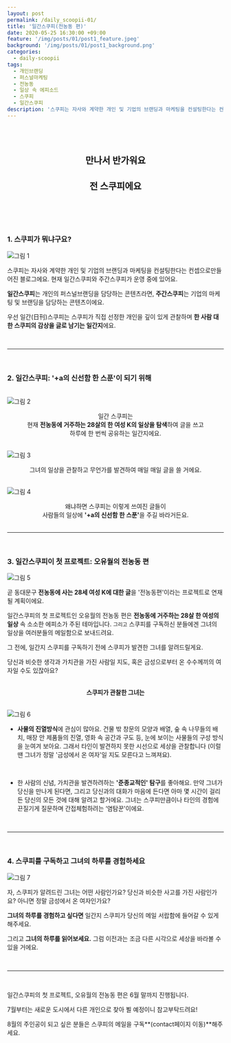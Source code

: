 ```yaml
---
layout: post
permalink: /daily_scoopii-01/
title: '일간스쿠피(전농동 편)'
date: 2020-05-25 16:30:00 +09:00
feature: '/img/posts/01/post1_feature.jpeg'
background: '/img/posts/01/post1_background.png'
categories:
  - daily-scoopii
tags:
  - 개인브랜딩
  - 퍼스널마케팅
  - 전농동
  - 일상 속 에피소드
  - 스쿠피
  - 일간스쿠피
description: '스쿠피는 자사와 계약한 개인 및 기업의 브랜딩과 마케팅을 컨설팅한다는 컨셉하에 만들어진 블로그입니다.'
---
```




## <br><br><center>만나서 반가워요</center>

## <center>전 스쿠피에요</center><br><br><br>



### 1. 스쿠피가 뭐냐구요?<br>



![그림 1](/img/posts/01/img1.jpeg)



스쿠피는 자사와 계약한 개인 및 기업의 브랜딩과 마케팅을 컨설팅한다는 컨셉으로만들어진 블로그에요. 현재 일간스쿠피와 주간스쿠피가 운영 중에 있어요.



**일간스쿠피**는 개인의 퍼스널브랜딩을 담당하는 콘텐츠라면, **주간스쿠피**는 기업의 마케팅 및 브랜딩을 담당하는 콘텐츠이에요.



우선 일간(日刊)스쿠피는 스쿠피가 직접 선정한  개인을 깊이 있게 관찰하며 **한 사람 대한 스쿠피의 감상을 글로 남기는 일간지**에요.

<br>

---

<br>

### 2. 일간스쿠피: '+a의 신선함 한 스푼'이 되기 위해<br>





<br>![그림 2](/img/posts/01/img2.jpeg)

<center>일간 스쿠피는</center>  

<center>현재  <strong>전농동에 거주하는 28살의 한 여성 K의 일상을 탐색</strong>하여 글을 쓰고</center>

<center>하루에 한 번씩 공유하는 일간지에요. </center><br>

![그림 3](/img/posts/01/img3.jpeg)

<center>그녀의 일상을 관찰하고 무언가를 발견하여 매일 매일 글을 쓸 거에요.</center><br>

![그림 4](/img/posts/01/img4.jpeg)

<center>왜냐하면 스쿠피는 이렇게 쓰여진 글들이</center>
<center>사람들의 일상에 <strong>'+a의 신선함 한 스푼'</strong>을 주길 바라거든요.</center> <br>

---

<br>

### 3. 일간스쿠피이 첫 프로젝트: 오유월의 전농동 편<br>



![그림 5](/img/posts/01/img5.jpeg)

곧 동대문구 <strong>전농동에 사는 28세 여성 K에 대한 글</strong>을 '전농동편'이라는 프로젝트로 연재될 계획이에요.

일간스쿠피의 첫 프로젝트인 오유월의 전농동 편은 **전농동에 거주하는 28살 한 여성의 일상** 속 소소한 에피소가 주된 테마입니다. <code class="language-plaintext highlighter-rouge">그리고</code> 스쿠피를 구독하신 분들에겐 그녀의 일상을  여러분들의 메일함으로 보내드려요.

그 전에, 일간지 스쿠피를 구독하기 전에 스쿠피가 발견한 그녀를 알려드릴게요.



당신과 비슷한 생각과 가치관을 가진 사람일 지도, 혹은 금성으로부터 온 수수께끼의 여자일 수도 있잖아요?<br><br>



<center><strong>스쿠피가 관찰한 그녀는</strong></center>

<br>![그림 6](/img/posts/01/img6.jpeg)

* **사물의 진열방식**에 관심이 많아요. 건물 밖 창문의 모양과 배열, 숲 속 나무들의 배치, 매장 안 제품들의 진열, 영화 속 공간과 구도 등, 눈에 보이는 사물들의 구성 방식을 눈여겨 보아요. 그래서 타인이 발견하지 못한 시선으로 세상을 관찰합니다 (이럴 땐 그녀가 정말 '금성에서 온 여자'일 지도 모른다고 느껴져요).

<br>

* 한 사람의 신념, 가치관을 발견하려하는 **'준종교적인' 탐구**를 좋아해요. 만약 그녀가 당신을 만나게 된다면, 그리고 당신과의 대화가 마음에 든다면 아마 몇 시간이 걸리든 당신의 모든 것에 대해 알려고 할거에요. 그녀는 스쿠피만큼이나 타인의 경험에 끈질기게 질문하며 간접체험하려는 ‘염탐꾼'이에요.

<br>

---

<br>

### 4. 스쿠피를 구독하고 그녀의 하루를 경험하세요<br>

![그림 7](/img/posts/01/img7.jpeg)

자, 스쿠피가 알려드린 그녀는 어떤 사람인가요? 당신과 비슷한 사고를 가진 사람인가요? 아니면 정말 금성에서 온 여자인가요?

**그녀의 하루를 경험하고 싶다면** 일간지 스쿠피가 당신의 메일 서랍함에 들어갈 수 있게 해주세요.

그리고 **그녀의 하루를 읽어보세요.** 그럼 이전과는 조금 다른 시각으로 세상을 바라볼 수 있을 거에요.

<br>

---

<br>

일간스쿠피의 첫 프로젝트, 오유월의 전농동 편은 6월 말까지 진행됩니다.

7월부터는 새로운 도시에서 다른 개인으로 찾아 뵐 예정이니 참고부탁드려요!

8월의 주인공이 되고 싶은 분들은 스쿠피의 메일을 구독**(contact페이지 이동)**해주세요.

<br>
